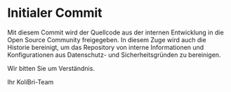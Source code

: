 # Initialer Commit

Mit diesem Commit wird der Quellcode aus der internen Entwicklung in die Open Source Community freigegeben. In diesem Zuge wird auch die Historie bereinigt, um das Repository von interne Informationen und Konfigurationen aus Datenschutz- und Sicherheitsgründen zu bereinigen.


Wir bitten Sie um Verständnis.

Ihr KoliBri-Team
